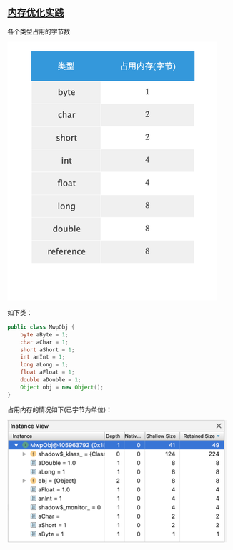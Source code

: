 
## [内存优化实践](https://developer.android.com/studio/profile/memory-profiler)

各个类型占用的字节数

<img src="../../assets/images/mem_of_type.png" width="470">

如下类：
```java
public class MwpObj {
    byte aByte = 1;
    char aChar = 1;
    short aShort = 1;
    int anInt = 1;
    long aLong = 1;
    float aFloat = 1;
    double aDouble = 1;
    Object obj = new Object();
}
```

占用内存的情况如下(已字节为单位)：

<img src="../../assets/images/mem_of_type2.png" width="490">
